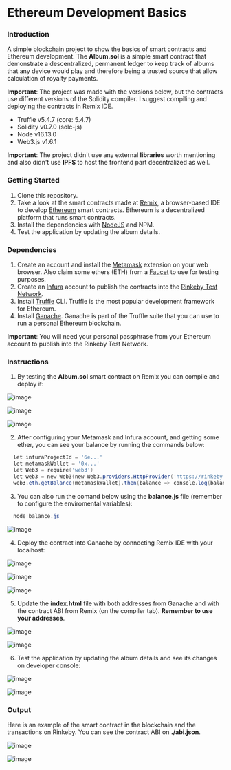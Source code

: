 # Ethereum Development Basics

### Introduction

A simple blockchain project to show the basics of smart contracts and Ethereum development. The **Album.sol** is a simple smart contract that demonstrate a descentralized, permanent ledger to keep track of albums that any device would play and therefore being a trusted source that allow calculation of royalty payments.

**Important**: The project was made with the versions below, but the contracts use different versions of the Solidity compiler. I suggest compiling and deploying the contracts in Remix IDE.

- Truffle v5.4.7 (core: 5.4.7)
- Solidity v0.7.0 (solc-js)
- Node v16.13.0
- Web3.js v1.6.1

**Important**: The project didn't use any external **libraries** worth mentioning and also didn't use **IPFS** to host the frontend part decentralized as well.

### Getting Started

1. Clone this repository.
2. Take a look at the smart contracts made at [Remix](https://remix.ethereum.org/), a browser-based IDE to develop [Ethereum](https://ethereum.org/en/) smart contracts. Ethereum is a decentralized platform that runs smart contracts.
3. Install the dependencies with [NodeJS](https://nodejs.org/en/) and NPM.
4. Test the application by updating the album details.
   <!-- making calls to the contract on the [Rinkeby Test Network](https://rinkeby.etherscan.io/). -->
   <!-- 5. Take a look at the transactions happening on the Rinkeby Test Network at [Etherscan](https://rinkeby.etherscan.io/) explorer. -->

### Dependencies

1. Create an account and install the [Metamask](https://metamask.io/) extension on your web browser. Also claim some ethers (ETH) from a [Faucet](https://faucet.dimensions.network/) to use for testing purposes.
2. Create an [Infura](https://infura.io/) account to publish the contracts into the [Rinkeby Test Network](https://rinkeby.etherscan.io/).
3. Install [Truffle](https://www.trufflesuite.com/truffle) CLI. Truffle is the most popular development framework for Ethereum.
4. Install [Ganache](https://www.trufflesuite.com/ganache). Ganache is part of the Truffle suite that you can use to run a personal Ethereum blockchain.

**Important**: You will need your personal passphrase from your Ethereum account to publish into the Rinkeby Test Network.

### Instructions

1. By testing the **Album.sol** smart contract on Remix you can compile and deploy it:

![image](https://user-images.githubusercontent.com/29313947/146108076-e3d65714-e13f-4d5f-8722-ef95bea20ee4.png)

![image](https://user-images.githubusercontent.com/29313947/146108165-d9621a60-48bd-4d2d-9495-880df09fba56.png)

![image](https://user-images.githubusercontent.com/29313947/146108206-cd3eb4b3-7817-45ef-8173-56ccf67b57df.png)

2. After configuring your Metamask and Infura account, and getting some ether, you can see your balance by running the commands below:

```powershell
  let infuraProjectId = '6e...'
  let metamaskWallet = '0x...'
  let Web3 = require('web3')
  let web3 = new Web3(new Web3.providers.HttpProvider('https://rinkeby.infura.io/v3/' + infuraProjectId))
  web3.eth.getBalance(metamaskWallet).then(balance => console.log(balance))
```

3. You can also run the comand below using the **balance.js** file (remember to configure the enviromental variables):

```powershell
  node balance.js
```

![image](https://user-images.githubusercontent.com/29313947/146108401-3b2691d5-bf4b-42e7-8dd4-7d0c1dcd1c3b.png)

4. Deploy the contract into Ganache by connecting Remix IDE with your localhost:

![image](https://user-images.githubusercontent.com/29313947/146108925-c16e8515-8000-43be-b473-e2958c4fe0b8.png)

![image](https://user-images.githubusercontent.com/29313947/146108807-66881e48-6ba9-47f4-ac65-652145d4c9f8.png)

![image](https://user-images.githubusercontent.com/29313947/146108836-1fe2860f-3848-41cc-b190-932f765616f1.png)

5. Update the **index.html** file with both addresses from Ganache and with the contract ABI from Remix (on the compiler tab). **Remember to use your addresses**.

![image](https://user-images.githubusercontent.com/29313947/146109041-665a6fea-52e8-49cd-bda1-1036ee91f47b.png)

![image](https://user-images.githubusercontent.com/29313947/146109191-7bc0be71-c27d-4973-a563-9490d65af428.png)

6. Test the application by updating the album details and see its changes on developer console:

![image](https://user-images.githubusercontent.com/29313947/146109435-d667cb40-f1fe-4f9e-801b-e2a62c83f9c2.png)

![image](https://user-images.githubusercontent.com/29313947/146109452-e2304aee-f649-46e1-b313-4f75b7044e06.png)

### Output

Here is an example of the smart contract in the blockchain and the transactions on Rinkeby. You can see the contract ABI on **./abi.json**.

![image](https://user-images.githubusercontent.com/29313947/146108448-d2f493f3-4e6a-40ae-8448-89fe4398499a.png)

![image](https://user-images.githubusercontent.com/29313947/146108494-5e8d72c0-56a8-4ce9-97ba-cbd76df11b3b.png)
